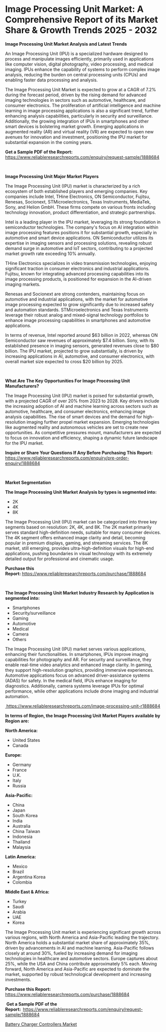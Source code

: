 <p><h1>Image Processing Unit Market: A Comprehensive Report of its Market Share & Growth Trends 2025 - 2032</h1></p><p><strong>Image Processing Unit Market Analysis and Latest Trends</strong></p>
<p><p>An Image Processing Unit (IPU) is a specialized hardware designed to process and manipulate images efficiently, primarily used in applications like computer vision, digital photography, video processing, and medical imaging. IPUs enhance the capability of systems to perform complex image analysis, reducing the burden on central processing units (CPUs) and enabling faster data processing and analysis.</p><p>The Image Processing Unit Market is expected to grow at a CAGR of 7.2% during the forecast period, driven by the rising demand for advanced imaging technologies in sectors such as automotive, healthcare, and consumer electronics. The proliferation of artificial intelligence and machine learning in image processing applications is also a significant trend, further enhancing analysis capabilities, particularly in security and surveillance. Additionally, the growing integration of IPUs in smartphones and other smart devices is bolstering market growth. Emerging applications in augmented reality (AR) and virtual reality (VR) are expected to open new avenues for innovation and investment, positioning the IPU market for substantial expansion in the coming years.</p></p>
<p><strong>Get a Sample PDF of the Report:&nbsp;</strong> <a href="https://www.reliableresearchreports.com/enquiry/request-sample/1888684?utm_campaign=2177&utm_medium=2&utm_source=Github&utm_content=ia&utm_term=11022025&utm_id=image-processing-unit">https://www.reliableresearchreports.com/enquiry/request-sample/1888684</a></p>
<p>&nbsp;</p>
<p><strong>Image Processing Unit Major Market Players</strong></p>
<p><p>The Image Processing Unit (IPU) market is characterized by a rich ecosystem of both established players and emerging companies. Key companies include Intel, THine Electronics, ON Semiconductor, Fujitsu, Renesas, Socionext, STMicroelectronics, Texas Instruments, MediaTek, Sony, and Helion GmbH. These firms compete on various fronts including technology innovation, product differentiation, and strategic partnerships.</p><p>Intel is a leading player in the IPU market, leveraging its strong foundation in semiconductor technologies. The company's focus on AI integration within image processing features positions it for substantial growth, especially in automotive and smart device applications. ON Semiconductor utilizes its expertise in imaging sensors and processing solutions, revealing robust demand surge in automotive and IoT sectors, contributing to a projected market growth rate exceeding 10% annually.</p><p>THine Electronics specializes in video transmission technologies, enjoying significant traction in consumer electronics and industrial applications. Fujitsu, known for integrating advanced processing capabilities into its image processing products, is positioned for expansion in the AI-driven imaging markets.</p><p>Renesas and Socionext are strong contenders, maintaining focus on automotive and industrial applications, with the market for automotive image processing expected to grow significantly due to increased safety and automation standards. STMicroelectronics and Texas Instruments leverage their robust analog and mixed-signal technology portfolios to enhance image processing capabilities in smartphones and automotive applications.</p><p>In terms of revenue, Intel reported around $63 billion in 2022, whereas ON Semiconductor saw revenues of approximately $7.4 billion. Sony, with its established presence in imaging sensors, generated revenues close to $80 billion. The IPU market, projected to grow substantially, is driven by increasing applications in AI, automotive, and consumer electronics, with overall market size expected to cross $20 billion by 2025.</p></p>
<p>&nbsp;</p>
<p><strong>What Are The Key Opportunities For Image Processing Unit Manufacturers?</strong></p>
<p><p>The Image Processing Unit (IPU) market is poised for substantial growth, with a projected CAGR of over 20% from 2023 to 2028. Key drivers include the increasing adoption of AI and machine learning across sectors such as automotive, healthcare, and consumer electronics, enhancing image analysis capabilities. The rise of smart devices and the demand for high-resolution imaging further propel market expansion. Emerging technologies like augmented reality and autonomous vehicles are set to create new opportunities. As competitive pressures mount, manufacturers are expected to focus on innovation and efficiency, shaping a dynamic future landscape for the IPU market.</p></p>
<p><strong>Inquire or Share Your Questions If Any Before Purchasing This Report:</strong> <a href="https://www.reliableresearchreports.com/enquiry/pre-order-enquiry/1888684?utm_campaign=2177&utm_medium=2&utm_source=Github&utm_content=ia&utm_term=11022025&utm_id=image-processing-unit">https://www.reliableresearchreports.com/enquiry/pre-order-enquiry/1888684</a></p>
<p>&nbsp;</p>
<p><strong>Market Segmentation</strong></p>
<p><strong>The Image Processing Unit Market Analysis by types is segmented into:</strong></p>
<p><ul><li>2K</li><li>4K</li><li>8K</li></ul></p>
<p><p>The Image Processing Unit (IPU) market can be categorized into three key segments based on resolution: 2K, 4K, and 8K. The 2K market primarily serves standard high-definition needs, suitable for many consumer devices. The 4K segment offers enhanced image clarity and detail, becoming popular in premium displays, gaming, and streaming services. The 8K market, still emerging, provides ultra-high-definition visuals for high-end applications, pushing boundaries in visual technology with its extremely detailed output for professional and cinematic usage.</p></p>
<p><strong>Purchase this Report:&nbsp;</strong><a href="https://www.reliableresearchreports.com/purchase/1888684?utm_campaign=2177&utm_medium=2&utm_source=Github&utm_content=ia&utm_term=11022025&utm_id=image-processing-unit">https://www.reliableresearchreports.com/purchase/1888684</a></p>
<p>&nbsp;</p>
<p><strong>The Image Processing Unit Market Industry Research by Application is segmented into:</strong></p>
<p><ul><li>Smartphones</li><li>Security/surveillance</li><li>Gaming</li><li>Automotive</li><li>Medical</li><li>Camera</li><li>Others</li></ul></p>
<p><p>The Image Processing Unit (IPU) market serves various applications, enhancing their functionalities. In smartphones, IPUs improve imaging capabilities for photography and AR. For security and surveillance, they enable real-time video analytics and enhanced image clarity. In gaming, they support high-resolution graphics, providing immersive experiences. Automotive applications focus on advanced driver-assistance systems (ADAS) for safety. In the medical field, IPUs enhance imaging for diagnostics. Additionally, camera systems leverage IPUs for optimal performance, while other applications include drone imaging and industrial automation.</p></p>
<p><a href="https://www.reliableresearchreports.com/image-processing-unit-r1888684?utm_campaign=2177&utm_medium=2&utm_source=Github&utm_content=ia&utm_term=11022025&utm_id=image-processing-unit">&nbsp;https://www.reliableresearchreports.com/image-processing-unit-r1888684</a></p>
<p><strong>In terms of Region, the Image Processing Unit Market Players available by Region are:</strong></p>
<p>
    <p> <strong> North America: </strong>
        <ul>
            <li>United States</li>
            <li>Canada</li>
        </ul>
        </p> 
    <p> <strong> Europe: </strong>
        <ul>
            <li>Germany</li>
            <li>France</li>
            <li>U.K.</li>
            <li>Italy</li>
            <li>Russia</li>
        </ul>
        </p> 
    <p> <strong> Asia-Pacific: </strong>
        <ul>
            <li>China</li>
            <li>Japan</li>
            <li>South Korea</li>
            <li>India</li>
            <li>Australia</li>
            <li>China Taiwan</li>
            <li>Indonesia</li>
            <li>Thailand</li>
            <li>Malaysia</li>
        </ul>
        </p> 
    <p> <strong> Latin America: </strong>
        <ul>
            <li>Mexico</li>
            <li>Brazil</li>
            <li>Argentina Korea</li>
            <li>Colombia</li>
        </ul>
        </p> 
    <p> <strong> Middle East & Africa: </strong>
        <ul>
            <li>Turkey</li>
            <li>Saudi</li>
            <li>Arabia</li>
            <li>UAE</li>
            <li>Korea</li>
        </ul>
    </p>
    </p>
<p><p>The Image Processing Unit market is experiencing significant growth across various regions, with North America and Asia-Pacific leading the trajectory. North America holds a substantial market share of approximately 35%, driven by advancements in AI and machine learning. Asia-Pacific follows closely at around 30%, fueled by increasing demand for imaging technologies in healthcare and automotive sectors. Europe captures about 25%, while the USA and China contribute approximately 5% each. Moving forward, North America and Asia-Pacific are expected to dominate the market, supported by robust technological development and increasing investments.</p></p>
<p><strong>Purchase this Report: </strong><a href="https://www.reliableresearchreports.com/purchase/1888684?utm_campaign=2177&utm_medium=2&utm_source=Github&utm_content=ia&utm_term=11022025&utm_id=image-processing-unit">https://www.reliableresearchreports.com/purchase/1888684</a></p>
<p>&nbsp;<strong>Get a Sample PDF of the Report:&nbsp;&nbsp;</strong><a href="https://www.reliableresearchreports.com/enquiry/request-sample/1888684?utm_campaign=2177&utm_medium=2&utm_source=Github&utm_content=ia&utm_term=11022025&utm_id=image-processing-unit">https://www.reliableresearchreports.com/enquiry/request-sample/1888684</a></p>
<p><strong></strong></p>
<p><p><a href="https://github.com/SamiaChowdhury801/Market-Research-Report-List-1/blob/main/battery-charger-controllers-market.md?utm_campaign=2177&utm_medium=2&utm_source=Github&utm_content=ia&utm_term=11022025&utm_id=image-processing-unit">Battery Charger Controllers Market</a></p></p>